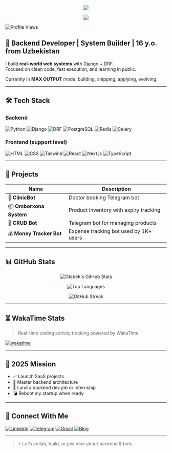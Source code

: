 <p align="center">
  <img src="https://capsule-render.vercel.app/api?type=waving&color=gradient&text=Hello!&height=130&section=header"/>
</p>

<p align="center">
  <img src="https://capsule-render.vercel.app/api?type=waving&color=gradient&height=100&section=footer"/>
</p>

![Profile Views](https://komarev.com/ghpvc/?username=abdiraimov-otabek&style=flat&color=blue)

## 🧠 Backend Developer | System Builder | 16 y.o. from Uzbekistan

I build **real-world web systems** with Django + DRF.  
Focused on clean code, fast execution, and learning in public.

Currently in **MAX OUTPUT** mode: building, shipping, applying, evolving.

---

## 🛠 Tech Stack

### Backend  
![Python](https://img.shields.io/badge/Python-3776AB?style=flat&logo=python&logoColor=white)
![Django](https://img.shields.io/badge/Django-092E20?style=flat&logo=django&logoColor=white)
![DRF](https://img.shields.io/badge/DRF-red?style=flat&logo=django&logoColor=white)
![PostgreSQL](https://img.shields.io/badge/PostgreSQL-336791?style=flat&logo=postgresql&logoColor=white)
![Redis](https://img.shields.io/badge/Redis-DC382D?style=flat&logo=redis&logoColor=white)
![Celery](https://img.shields.io/badge/Celery-37814A?style=flat)

### Frontend (support level)  
![HTML](https://img.shields.io/badge/HTML5-E34F26?style=flat&logo=html5&logoColor=white)
![CSS](https://img.shields.io/badge/CSS3-1572B6?style=flat&logo=css3&logoColor=white)
![Tailwind](https://img.shields.io/badge/TailwindCSS-06B6D4?style=flat&logo=tailwind-css&logoColor=white)
![React](https://img.shields.io/badge/React-61DAFB?style=flat&logo=react&logoColor=black)
![Next.js](https://img.shields.io/badge/Next.js-000000?style=flat&logo=next.js&logoColor=white)
![TypeScript](https://img.shields.io/badge/TypeScript-3178C6?style=flat&logo=typescript&logoColor=white)

---

## 🧪 Projects

| Name | Description |
|------|-------------|
| 🏥 **ClinicBot** | Doctor booking Telegram bot |
| 📦 **Omborxona System** | Product inventory with expiry tracking |
| 🛒 **CRUD Bot** | Telegram bot for managing products |
| 💰 **Money Tracker Bot** | Expense tracking bot used by 1K+ users |

---

## 📊 GitHub Stats

<div align="center">

![Otabek's GitHub Stats](https://github-readme-stats.vercel.app/api?username=abdiraimov-otabek&show_icons=true&theme=radical&border_radius=10&hide_title=true)

![Top Languages](https://github-readme-stats.vercel.app/api/top-langs/?username=abdiraimov-otabek&layout=compact&theme=radical&hide_title=true)

![GitHub Streak](https://github-readme-streak-stats.herokuapp.com?user=abdiraimov-otabek&theme=radical&date_format=M%20j%5B%2C%20Y%5D)

</div>

---

## ⏳ WakaTime Stats

> Real-time coding activity tracking powered by WakaTime

[![wakatime](https://wakatime.com/badge/user/97c43b4d-2642-4816-b891-c56dab220a63.svg)](https://wakatime.com/@97c43b4d-2642-4816-b891-c56dab220a63)

---

## 🎯 2025 Mission

- ✅ Launch SaaS projects  
- 🧠 Master backend architecture  
- 💼 Land a backend dev job or internship  
- 💣 Reboot my startup when ready  

---

## 🔗 Connect With Me

[![LinkedIn](https://img.shields.io/badge/LinkedIn-0A66C2?style=flat&logo=linkedin&logoColor=white)](https://linkedin.com/in/otabek-abdiraimov)
[![Telegram](https://img.shields.io/badge/Telegram-2CA5E0?style=flat&logo=telegram&logoColor=white)](https://t.me/otabek_abdiraimov)
[![Gmail](https://img.shields.io/badge/Gmail-D14836?style=flat&logo=gmail&logoColor=white)](mailto:otabekabdiraimovv@gmail.com)
[![Blog](https://img.shields.io/badge/Blog-Telegram-blue?style=flat)](https://t.me/otabekabdiraimov_blog)

---

> ⚡ Let’s collab, build, or just vibe about backend & bots.
